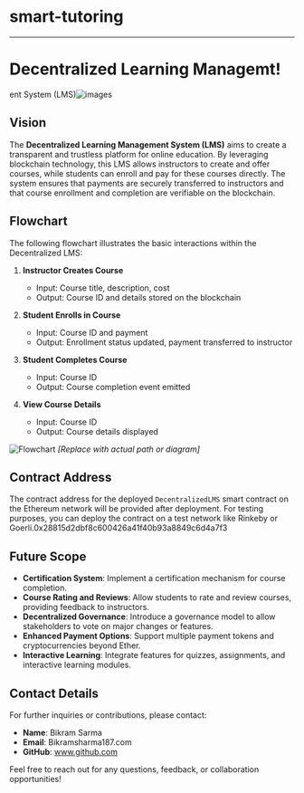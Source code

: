 # smart-tutoring

---

# Decentralized Learning Managemt!
ent System (LMS)![images](https://github.com/user-attachments/assets/63a1f132-da02-4594-b6ab-0d2071dd004b)


## Vision

The **Decentralized Learning Management System (LMS)** aims to create a transparent and trustless platform for online education. By leveraging blockchain technology, this LMS allows instructors to create and offer courses, while students can enroll and pay for these courses directly. The system ensures that payments are securely transferred to instructors and that course enrollment and completion are verifiable on the blockchain.

## Flowchart

The following flowchart illustrates the basic interactions within the Decentralized LMS:

1. **Instructor Creates Course**
   - Input: Course title, description, cost
   - Output: Course ID and details stored on the blockchain

2. **Student Enrolls in Course**
   - Input: Course ID and payment
   - Output: Enrollment status updated, payment transferred to instructor

3. **Student Completes Course**
   - Input: Course ID
   - Output: Course completion event emitted

4. **View Course Details**
   - Input: Course ID
   - Output: Course details displayed

![Flowchart](path/to/flowchart.png) *[Replace with actual path or diagram]*

## Contract Address

The contract address for the deployed `DecentralizedLMS` smart contract on the Ethereum network will be provided after deployment. For testing purposes, you can deploy the contract on a test network like Rinkeby or Goerli.0x28815d2dbf8c600426a41f40b93a8849c6d4a7f3

## Future Scope

- **Certification System**: Implement a certification mechanism for course completion.
- **Course Rating and Reviews**: Allow students to rate and review courses, providing feedback to instructors.
- **Decentralized Governance**: Introduce a governance model to allow stakeholders to vote on major changes or features.
- **Enhanced Payment Options**: Support multiple payment tokens and cryptocurrencies beyond Ether.
- **Interactive Learning**: Integrate features for quizzes, assignments, and interactive learning modules.

## Contact Details

For further inquiries or contributions, please contact:

- **Name**: Bikram Sarma
- **Email**: Bikramsharma187.com
- **GitHub**: www.github.com

Feel free to reach out for any questions, feedback, or collaboration opportunities!

